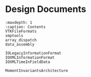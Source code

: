 # Design Documents

```{toctree}
:maxdepth: 1
:caption: Contents
VTKFileFormats
smptools
array_dispatch
data_assembly

IOLegacyInformationFormat
IOXMLInformationFormat
IOXMLTimeInFieldData

MomentInvariantsArchitecture
```
